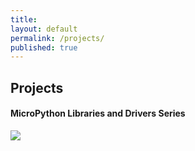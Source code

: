 ```yaml
---
title:
layout: default
permalink: /projects/
published: true
---
```


## Projects

#### MicroPython Libraries and Drivers Series
<img src="[https://upload.wikimedia.org/wikipedia/commons/thumb/d/dc/Ministry_of_Science_and_Technology_India.svg/2560px-Ministry_of_Science_and_Technology_India.svg.png]">

